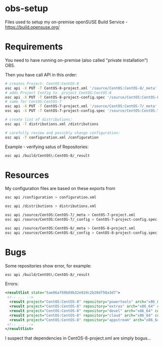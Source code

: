 # obs-setup

Files used to setup my on-premise openSUSE Build Service - https://build.opensuse.org/

# Requirements

You need to have running on-premise (also called "private installation") OBS.

Then you have call API in this order:

```bash
# creates Project: CentOS:CentOS-8
osc api -X PUT -T CentOS-8-project.xml '/source/CentOS:CentOS-8/_meta'
# adds Project Config to  project CentOS:CentOS-8
osc api -X PUT -T CentOS-8-project-config.spec '/source/CentOS:CentOS-8/_config'
# same for CentOS:CentOS-7
osc api -X PUT -T CentOS-7-project.xml '/source/CentOS:CentOS-7/_meta'
osc api -X PUT -T CentOS-7-project-config.spec '/source/CentOS:CentOS-7/_config'

# create list of distributions:
osc api -T distributions.xml /distributions

# carefully review and possibly change configuration:
osc api -T configuration.xml /configuration
```

Example - verifying satus of Repositories:
```bash
osc api /build/CentOS\:CentOS-8/_result
```

# Resources

My configuration files are based on these exports from 

```bash
osc api /configuration > configuration.xml

osc api /distributions > distributions.xml

osc api /source/CentOS:CentOS-7/_meta > CentOS-7-project.xml
osc api /source/CentOS:CentOS-7/_config > CentOS-7-project-config.spec

osc api /source/CentOS:CentOS-8/_meta > CentOS-8-project.xml
osc api /source/CentOS:CentOS-8/_config > CentOS-8-project-config.spec
```

# Bugs


Some repositories show error, for example:
```bash
osc api /build/CentOS\:CentOS-8/_result
```
Errors:
```xml
<resultlist state="5ae06af69b69b32e92dc2b20df58a3d7">
 <!-- ... -->
  <result project="CentOS:CentOS-8" repository="powertools" arch="x86_64" code="broken" state="broken" details="unresolvable preinstalls: nothing provides rpm" />
  <result project="CentOS:CentOS-8" repository="extras" arch="x86_64" code="broken" state="broken" details="unresolvable preinstalls: nothing provides rpm" />
  <result project="CentOS:CentOS-8" repository="devel" arch="x86_64" code="broken" state="broken" details="unresolvable preinstalls: nothing provides rpm" />
  <result project="CentOS:CentOS-8" repository="cloud" arch="x86_64" code="broken" state="broken" details="unresolvable preinstalls: nothing provides rpm" />
  <result project="CentOS:CentOS-8" repository="appstream" arch="x86_64" code="broken" state="broken" details="unresolvable preinstalls: nothing provides rpm" />
 <!-- ... -->
</resultlist>
```

I suspect that dependencies in CentOS-8-project.xml are simply bogus...



